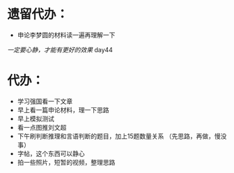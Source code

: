 # 遗留代办：
+ 申论李梦圆的材料读一遍再理解一下

*一定要心静，才能有更好的效果*
day44
# 代办：
+ 学习强国看一下文章          
+ 早上看一篇申论材料，理一下思路        
+ 早上模拟测试
+ 看一点图推刘文超
+ 下午刷判断推理和言语判断的题目，加上15题数量关系  （先思路，再做，慢没事）
+ 字帖，这个东西可以静心  
+ 拍一些照片，短暂的视频，整理思路